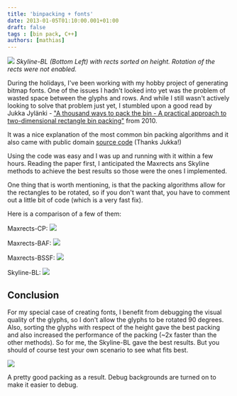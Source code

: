 ```yaml
---
title: 'binpacking + fonts'
date: 2013-01-05T01:10:00.001+01:00
draft: false
tags : [bin pack, C++]
authors: [mathias]
---
```


[![](https://sites.google.com/site/mwesterdahlfiles/home/binpack_skyline_bl.png)](https://sites.google.com/site/mwesterdahlfiles/home/binpack_skyline_bl.png)
*Skyline-BL (Bottom Left) with
rects sorted on height. Rotation of
the rects were not enabled.*

During the holidays, I've been working with my hobby project of generating bitmap fonts. One of the issues I hadn't looked into yet was the problem of wasted space between the glyphs and rows. And while I still wasn't actively looking to solve that problem just yet, I stumbled upon a good read by Jukka Jylänki - ["A thousand ways to pack the bin - A practical approach to two-dimensional rectangle bin packing"](http://clb.demon.fi/files/RectangleBinPack.pdf) from 2010.

It was a nice explanation of the most common bin packing algorithms and it also came with public domain [source code](http://clb.demon.fi/files/RectangleBinPack/RectangleBinPack.zip) (Thanks Jukka!)






Using the code was easy and I was up and running with it within a few hours. Reading the paper first, I anticipated the Maxrects ans Skyline methods to achieve the best results so those were the ones I implemented.

One thing that is worth mentioning, is that the packing algorithms allow for the rectangles to be rotated, so if you don't want that, you have to comment out a little bit of code (which is a very fast fix).

Here is a comparison of a few of them:


Maxrects-CP:
[![](https://sites.google.com/site/mwesterdahlfiles/home/binpack_maxrects_cp.png)](https://sites.google.com/site/mwesterdahlfiles/home/binpack_maxrects_cp.png)

Maxrects-BAF:
[![](https://sites.google.com/site/mwesterdahlfiles/home/binpack_maxrects_baf.png)](https://sites.google.com/site/mwesterdahlfiles/home/binpack_maxrects_baf.png)

Maxrects-BSSF:
[![](https://sites.google.com/site/mwesterdahlfiles/home/binpack_maxrects_bssf.png)](https://sites.google.com/site/mwesterdahlfiles/home/binpack_maxrects_bssf.png)

Skyline-BL:
[![](https://sites.google.com/site/mwesterdahlfiles/home/binpack_skyline_bl.png)](https://sites.google.com/site/mwesterdahlfiles/home/binpack_skyline_bl.png)

## Conclusion

For my special case of creating fonts, I benefit from debugging the visual quality of the glyphs, so I don't allow the glyphs to be rotated 90 degrees. Also, sorting the glyphs with respect of the height gave the best packing and also increased the performance of the packing (~2x faster than the other methods). So for me, the Skyline-BL gave the best results. But you should of course test your own scenario to see what fits best.

[![](https://sites.google.com/site/mwesterdahlfiles/home/03_layers_effects.png)](https://sites.google.com/site/mwesterdahlfiles/home/03_layers_effects.png)

A pretty good packing as a result.
Debug backgrounds are turned on
to make it easier to debug.